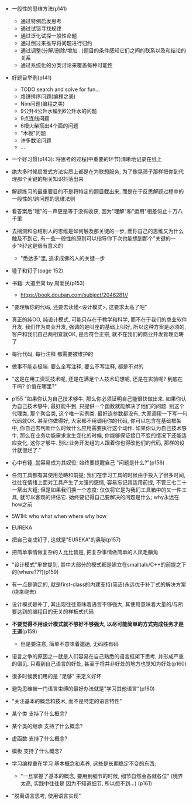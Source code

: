 
+ 一般性的思维方法(p141)
    + 通过特例启发思考
    + 通过试错寻找规律
    + 通过泛化试探一般性命题
    + 通过倒过来推导将问题进行归约
    + 通过调整(分解/删除/增加...)题目的条件感知它们之间的联系以及和结论的关系
    + 通过系统化的分类讨论来覆盖每种可能性

+ 好题目举例(p141)
    + TODO search and solve for fun...
    + 烙饼排序问题(编程之美)
    + Nim问题(编程之美)
    + 9公升4公升水桶到6公升水的问题
    + 9点连线问题
    + 6根火柴搭出4个面的问题
    + "木板"问题
    + 许多数论问题
    + ...

+ 一个好习惯(p143): 将思考的过程(中重要的环节)清晰地记录在纸上

+ 绝大多时候启发式方法实质上都是在为联想服务, 为了像晃筛子那样把你到代理那个关键的相关知识抖落出来

+ 解题练习的最重要目的不是将特定的题目截出来, 而是在于反思解题过程中的一般性的/跨问题的思维法则
+ 看答案后"哦"的一声更是等于没有收获, 因为"理解"和"运用"相差何止十万八千里
+ 去揣测和总结别人的思维是如何触及那关键的一步, 而你自己的思维又为什么触及不到它, 有一些一般性的原则可以指导你下次也能想到那个"关键的一步"吗?这是很有意义的
    + "悉达多"里, 追求成佛的人的关键一步

+ 锤子和钉子(page 152)

+ 书籍: 大道至简 by 周爱民(p153)
    + https://book.douban.com/subject/2046281//

+ "要理解你的代码, 还要去读懂<设计模式>, 这要求太高了吧"

+ 真正的纯OO, 纯设计模式, 可能只存在于教学和科学, 而不在于我们的商业软件开发. 我们作为商业开发, 强调的是叫座的基础上叫好, 所以这种方案是必须的, 客户和我们自己两相宜就OK, 是否符合正宗, 就不在我们的商业开发管理范畴了

+ 每行代码, 每行注释 都需要被维护的

+ 做事不能走极端. 要么全写注释, 要么不写注释, 都是不对的

+ "这是在用工资玩技术呢, 还是在满足个人技术幻想呢, 还是在实验呢? 到底在干吗? 价值在哪里?"

+ p155 "如果你认为自己技术够牛, 那么你必须证明自己能很快做出来. 如果你认为自己技术够牛, 最好能牛到, 只提供一个函数就能解决了他们的问题. 别这个代理类, 那个聚合类, 这个唯一实例类. 最好连参数都没有, 大家调用一下写一句代码就OK. 甚至你做得好, 大家都不用调用你的代码, 你可以包含在基础框架中, 你自己去判断什么时候什么应用需要执行这个动作. 如果你认为自己技术够牛, 那么在业务功能需求发生变化的时候, 你能够保证接口不变的情况下还能适应变化, 这你才够牛. 别让业务开发组的人跟着你也得改他们的代码, 那样的设计就很烂了."

+ 心中有锤, 就容易成为其奴役; 始终要提醒自己 "问题是什么?"(p156)

+ 任何工具都有其使用范畴和前提; 我们在学习工具的时候由于投入了很多时间, 往往在情绪上面对工具产生了太强的感情, 容易忘记其适用前提, 不管三七二十一祭出大锤; 但是如果我们换一个态度: 仅仅将它是为我们工具箱中的又一件工具, 就可以客观的评估它. 始终要记得自己要解决的问题是什么; why永远在how之前

+ 5W1H: who what when where why how

+ EUREKA

+ 把自己变成钉子, 这就是"EUREKA"的奥秘(p157)

+ 把简单事情做复杂的人比比皆是, 把复杂事情做简单的人凤毛麟角

+ "设计模式"里曾提到, 其中大部分的模式都是建立在smalltalk/C++的前提之下的(where???)(p159)

+ 有一点是确定的, 就是first-class的内建支持(简洁)永远优于补丁式的解决方案(绕来绕去)

+ 设计模式是补丁, 其出现往往意味着语言不够强大, 其使用意味着大量的/与所要达到的编程目的无关的样板式代码

+ **不要觉得不用设计模式就不够好不够强大, 以尽可能简单的方式完成任务才是王道**(p159)
    + 但是要注意, 简单不意味着邋遢, 无码胜有码

+ 语言之争的原因之一就是人们容易在自己熟悉的语言框架下思考, 并形成严重的偏见, 只看到自己语言的好处, 甚至于将并非好处的地方也觉知为好处(p160)

+ 很多时候我们用的是 "足够" 来定义好坏

+ 避免思维被一门语言束缚的最好办法就是"学习其他语言"(p160)

+ "关注基本的概念和技术, 而不是特定的语言特性"

+ 某个类 支持了什么概念?
+ 某个类的继承 支持了什么概念?
+ 虚函数 支持了什么概念?
+ 模板 支持了什么概念?

+ 学习编程重在学习 基本概念和素养, 这些是长期稳定不变的东西;
    + "一旦掌握了基本的概念, 要用到细节的时候, 细节自然会各就各位" (境界太高, 实践中往往是 因为不知道细节, 所以想不到...) (p161)

+ "脱离语言思考, 使用语言实现"




















